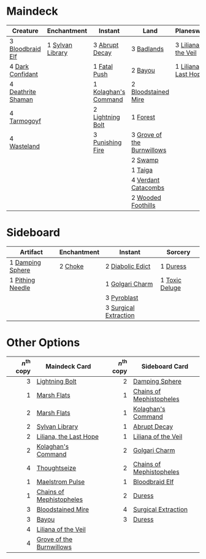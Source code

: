 
# Maindeck

|                                          Creature                                           |                                        Enchantment                                        |                                           Instant                                           |                                                Land                                                 |                                           Planeswalker                                            |                                          Sorcery                                           |
|---------------------------------------------------------------------------------------------|-------------------------------------------------------------------------------------------|---------------------------------------------------------------------------------------------|-----------------------------------------------------------------------------------------------------|---------------------------------------------------------------------------------------------------|--------------------------------------------------------------------------------------------|
|3 [Bloodbraid Elf](http://gatherer.wizards.com/Pages/Card/Details.aspx?multiverseid=None)    |1 [Sylvan Library](http://gatherer.wizards.com/Pages/Card/Details.aspx?multiverseid=383120)|3 [Abrupt Decay](http://gatherer.wizards.com/Pages/Card/Details.aspx?multiverseid=425971)    |3 [Badlands](http://gatherer.wizards.com/Pages/Card/Details.aspx?multiverseid=382852)                |3 [Liliana of the Veil](http://gatherer.wizards.com/Pages/Card/Details.aspx?multiverseid=None)     |3 [Hymn to Tourach](http://gatherer.wizards.com/Pages/Card/Details.aspx?multiverseid=382976)|
|4 [Dark Confidant](http://gatherer.wizards.com/Pages/Card/Details.aspx?multiverseid=None)    |                                                                                           |1 [Fatal Push](http://gatherer.wizards.com/Pages/Card/Details.aspx?multiverseid=423724)      |2 [Bayou](http://gatherer.wizards.com/Pages/Card/Details.aspx?multiverseid=382860)                   |1 [Liliana, the Last Hope](http://gatherer.wizards.com/Pages/Card/Details.aspx?multiverseid=414388)|3 [Thoughtseize](http://gatherer.wizards.com/Pages/Card/Details.aspx?multiverseid=438676)   |
|4 [Deathrite Shaman](http://gatherer.wizards.com/Pages/Card/Details.aspx?multiverseid=413757)|                                                                                           |1 [Kolaghan's Command](http://gatherer.wizards.com/Pages/Card/Details.aspx?multiverseid=None)|2 [Bloodstained Mire](http://gatherer.wizards.com/Pages/Card/Details.aspx?multiverseid=None)         |                                                                                                   |                                                                                            |
|4 [Tarmogoyf](http://gatherer.wizards.com/Pages/Card/Details.aspx?multiverseid=370404)       |                                                                                           |2 [Lightning Bolt](http://gatherer.wizards.com/Pages/Card/Details.aspx?multiverseid=None)    |1 [Forest](http://gatherer.wizards.com/Pages/Card/Details.aspx?multiverseid=439605)                  |                                                                                                   |                                                                                            |
|4 [Wasteland](http://gatherer.wizards.com/Pages/Card/Details.aspx?multiverseid=None)         |                                                                                           |3 [Punishing Fire](http://gatherer.wizards.com/Pages/Card/Details.aspx?multiverseid=243483)  |3 [Grove of the Burnwillows](http://gatherer.wizards.com/Pages/Card/Details.aspx?multiverseid=438804)|                                                                                                   |                                                                                            |
|                                                                                             |                                                                                           |                                                                                             |2 [Swamp](http://gatherer.wizards.com/Pages/Card/Details.aspx?multiverseid=439603)                   |                                                                                                   |                                                                                            |
|                                                                                             |                                                                                           |                                                                                             |1 [Taiga](http://gatherer.wizards.com/Pages/Card/Details.aspx?multiverseid=383122)                   |                                                                                                   |                                                                                            |
|                                                                                             |                                                                                           |                                                                                             |4 [Verdant Catacombs](http://gatherer.wizards.com/Pages/Card/Details.aspx?multiverseid=426074)       |                                                                                                   |                                                                                            |
|                                                                                             |                                                                                           |                                                                                             |2 [Wooded Foothills](http://gatherer.wizards.com/Pages/Card/Details.aspx?multiverseid=None)          |                                                                                                   |                                                                                            |


# Sideboard

|                                         Artifact                                          |                                   Enchantment                                    |                                           Instant                                            |                                         Sorcery                                         |
|-------------------------------------------------------------------------------------------|----------------------------------------------------------------------------------|----------------------------------------------------------------------------------------------|-----------------------------------------------------------------------------------------|
|1 [Damping Sphere](http://gatherer.wizards.com/Pages/Card/Details.aspx?multiverseid=443101)|2 [Choke](http://gatherer.wizards.com/Pages/Card/Details.aspx?multiverseid=430685)|2 [Diabolic Edict](http://gatherer.wizards.com/Pages/Card/Details.aspx?multiverseid=None)     |1 [Duress](http://gatherer.wizards.com/Pages/Card/Details.aspx?multiverseid=None)        |
|1 [Pithing Needle](http://gatherer.wizards.com/Pages/Card/Details.aspx?multiverseid=425815)|                                                                                  |1 [Golgari Charm](http://gatherer.wizards.com/Pages/Card/Details.aspx?multiverseid=430396)    |1 [Toxic Deluge](http://gatherer.wizards.com/Pages/Card/Details.aspx?multiverseid=413650)|
|                                                                                           |                                                                                  |3 [Pyroblast](http://gatherer.wizards.com/Pages/Card/Details.aspx?multiverseid=159243)        |                                                                                         |
|                                                                                           |                                                                                  |3 [Surgical Extraction](http://gatherer.wizards.com/Pages/Card/Details.aspx?multiverseid=None)|                                                                                         |


# Other Options

|*n*<sup>th</sup> copy|                                           Maindeck Card                                           |*n*<sup>th</sup> copy|                                          Sideboard Card                                           |
|--------------------:|---------------------------------------------------------------------------------------------------|--------------------:|---------------------------------------------------------------------------------------------------|
|                    3|[Lightning Bolt](http://gatherer.wizards.com/Pages/Card/Details.aspx?multiverseid=None)            |                    2|[Damping Sphere](http://gatherer.wizards.com/Pages/Card/Details.aspx?multiverseid=443101)          |
|                    1|[Marsh Flats](http://gatherer.wizards.com/Pages/Card/Details.aspx?multiverseid=426064)             |                    1|[Chains of Mephistopheles](http://gatherer.wizards.com/Pages/Card/Details.aspx?multiverseid=159823)|
|                    2|[Marsh Flats](http://gatherer.wizards.com/Pages/Card/Details.aspx?multiverseid=426064)             |                    1|[Kolaghan's Command](http://gatherer.wizards.com/Pages/Card/Details.aspx?multiverseid=None)        |
|                    2|[Sylvan Library](http://gatherer.wizards.com/Pages/Card/Details.aspx?multiverseid=383120)          |                    1|[Abrupt Decay](http://gatherer.wizards.com/Pages/Card/Details.aspx?multiverseid=425971)            |
|                    2|[Liliana, the Last Hope](http://gatherer.wizards.com/Pages/Card/Details.aspx?multiverseid=414388)  |                    1|[Liliana of the Veil](http://gatherer.wizards.com/Pages/Card/Details.aspx?multiverseid=None)       |
|                    2|[Kolaghan's Command](http://gatherer.wizards.com/Pages/Card/Details.aspx?multiverseid=None)        |                    2|[Golgari Charm](http://gatherer.wizards.com/Pages/Card/Details.aspx?multiverseid=430396)           |
|                    4|[Thoughtseize](http://gatherer.wizards.com/Pages/Card/Details.aspx?multiverseid=438676)            |                    2|[Chains of Mephistopheles](http://gatherer.wizards.com/Pages/Card/Details.aspx?multiverseid=159823)|
|                    1|[Maelstrom Pulse](http://gatherer.wizards.com/Pages/Card/Details.aspx?multiverseid=None)           |                    1|[Bloodbraid Elf](http://gatherer.wizards.com/Pages/Card/Details.aspx?multiverseid=None)            |
|                    1|[Chains of Mephistopheles](http://gatherer.wizards.com/Pages/Card/Details.aspx?multiverseid=159823)|                    2|[Duress](http://gatherer.wizards.com/Pages/Card/Details.aspx?multiverseid=None)                    |
|                    3|[Bloodstained Mire](http://gatherer.wizards.com/Pages/Card/Details.aspx?multiverseid=None)         |                    4|[Surgical Extraction](http://gatherer.wizards.com/Pages/Card/Details.aspx?multiverseid=None)       |
|                    3|[Bayou](http://gatherer.wizards.com/Pages/Card/Details.aspx?multiverseid=382860)                   |                    3|[Duress](http://gatherer.wizards.com/Pages/Card/Details.aspx?multiverseid=None)                    |
|                    4|[Liliana of the Veil](http://gatherer.wizards.com/Pages/Card/Details.aspx?multiverseid=None)       |                     |                                                                                                   |
|                    4|[Grove of the Burnwillows](http://gatherer.wizards.com/Pages/Card/Details.aspx?multiverseid=438804)|                     |                                                                                                   |

